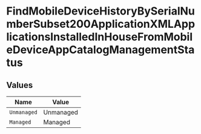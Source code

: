 # FindMobileDeviceHistoryBySerialNumberSubset200ApplicationXMLApplicationsInstalledInHouseFromMobileDeviceAppCatalogManagementStatus


## Values

| Name        | Value       |
| ----------- | ----------- |
| `Unmanaged` | Unmanaged   |
| `Managed`   | Managed     |